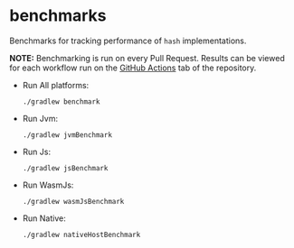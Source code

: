 # benchmarks

Benchmarks for tracking performance of `hash` implementations.

**NOTE:** Benchmarking is run on every Pull Request. Results can be viewed for each
workflow run on the [GitHub Actions][url-actions] tab of the repository.

- Run All platforms:
  ```shell
  ./gradlew benchmark
  ```

- Run Jvm:
  ```shell
  ./gradlew jvmBenchmark
  ```

- Run Js:
  ```shell
  ./gradlew jsBenchmark
  ```

- Run WasmJs:
  ```shell
  ./gradlew wasmJsBenchmark
  ```

- Run Native:
  ```shell
  ./gradlew nativeHostBenchmark
  ```

[url-actions]: https://github.com/KotlinCrypto/hash/actions/
